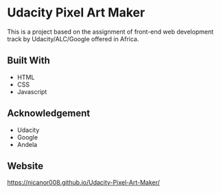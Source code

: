 # Udacity Pixel Art Maker

This is a project based on the assignment of front-end web development track by Udacity/ALC/Google offered in Africa. 

## Built With
- HTML
- CSS
- Javascript

## Acknowledgement
* Udacity
* Google
* Andela

## Website
https://nicanor008.github.io/Udacity-Pixel-Art-Maker/


